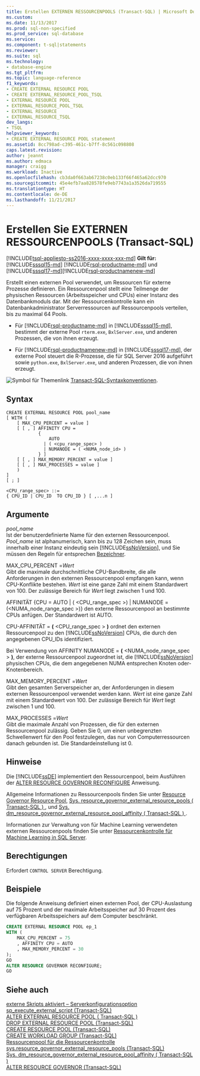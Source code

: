 ```yaml
---
title: Erstellen EXTERNEN RESSOURCENPOOLS (Transact-SQL) | Microsoft Docs
ms.custom: 
ms.date: 11/13/2017
ms.prod: sql-non-specified
ms.prod_service: sql-database
ms.service: 
ms.component: t-sql|statements
ms.reviewer: 
ms.suite: sql
ms.technology:
- database-engine
ms.tgt_pltfrm: 
ms.topic: language-reference
f1_keywords:
- CREATE EXTERNAL RESOURCE POOL
- CREATE EXTERNAL_RESOURCE_POOL_TSQL
- EXTERNAL RESOURCE POOL
- EXTERNAL_RESOURCE_POOL_TSQL
- EXTERNAL RESOURCE
- EXTERNAL_RESOURCE_TSQL
dev_langs:
- TSQL
helpviewer_keywords:
- CREATE EXTERNAL RESOURCE POOL statement
ms.assetid: 8cc798ad-c395-461c-b7ff-8c561c098808
caps.latest.revision: 
author: jeannt
ms.author: edmaca
manager: craigg
ms.workload: Inactive
ms.openlocfilehash: cb3da0f663ab67238c0eb133f66f465a62dcc970
ms.sourcegitcommit: 45e4efb7aa828578fe9eb7743a1a3526da719555
ms.translationtype: HT
ms.contentlocale: de-DE
ms.lasthandoff: 11/21/2017
---
```

# <a name="create-external-resource-pool-transact-sql"></a>Erstellen Sie EXTERNEN RESSOURCENPOOLS (Transact-SQL)
[!INCLUDE[tsql-appliesto-ss2016-xxxx-xxxx-xxx-md](../../includes/tsql-appliesto-ss2016-xxxx-xxxx-xxx-md.md)]
**Gilt für:** [!INCLUDE[sssql15-md](../../includes/sssql15-md.md)] [!INCLUDE[rsql-productname-md](../../includes/rsql-productname-md.md)] und [!INCLUDE[sssql17-md](../../includes/sssql17-md.md)][!INCLUDE[rsql-productnamenew-md](../../includes/rsql-productnamenew-md.md)]

Erstellt einen externen Pool verwendet, um Ressourcen für externe Prozesse definieren. Ein Ressourcenpool stellt eine Teilmenge der physischen Ressourcen (Arbeitsspeicher und CPUs) einer Instanz des Datenbankmoduls dar. Mit der Ressourcenkontrolle kann ein Datenbankadministrator Serverressourcen auf Ressourcenpools verteilen, bis zu maximal 64 Pools.

+ Für [!INCLUDE[rsql-productname-md](../../includes/rsql-productname-md.md)] in [!INCLUDE[sssql15-md](../../includes/sssql15-md.md)], bestimmt der externe Pool `rterm.exe`, `BxlServer.exe`, und anderen Prozessen, die von ihnen erzeugt.

+ Für [!INCLUDE[rsql-productnamenew-md](../../includes/rsql-productnamenew-md.md)] in [!INCLUDE[sssql17-md](../../includes/sssql17-md.md)], der externe Pool steuert die R-Prozesse, die für SQL Server 2016 aufgeführt sowie `python.exe`, `BxlServer.exe`, und anderen Prozessen, die von ihnen erzeugt.

  
 ![Symbol für Themenlink](../../database-engine/configure-windows/media/topic-link.gif "Thema Linksymbol") [Transact-SQL-Syntaxkonventionen](../../t-sql/language-elements/transact-sql-syntax-conventions-transact-sql.md).  
  
## <a name="syntax"></a>Syntax  
  
```  
CREATE EXTERNAL RESOURCE POOL pool_name  
[ WITH (  
    [ MAX_CPU_PERCENT = value ]  
    [ [ , ] AFFINITY CPU =    
            {  
                AUTO   
              | ( <cpu_range_spec> )   
              | NUMANODE = ( <NUMA_node_id> )   
            } ]   
    [ [ , ] MAX_MEMORY_PERCENT = value ]  
    [ [ , ] MAX_PROCESSES = value ]   
    )   
]  
[ ; ]  
  
<CPU_range_spec> ::=    
{ CPU_ID | CPU_ID  TO CPU_ID } [ ,...n ]  
```  
  
## <a name="arguments"></a>Argumente

*pool_name*  
Ist der benutzerdefinierte Name für den externen Ressourcenpool. *Pool_name* ist alphanumerisch, kann bis zu 128 Zeichen sein, muss innerhalb einer Instanz eindeutig sein [!INCLUDE[ssNoVersion](../../includes/ssnoversion-md.md)], und Sie müssen den Regeln für entsprechen [Bezeichner](../../relational-databases/databases/database-identifiers.md).  

MAX_CPU_PERCENT =*Wert*  
Gibt die maximale durchschnittliche CPU-Bandbreite, die alle Anforderungen in den externen Ressourcenpool empfangen kann, wenn CPU-Konflikte bestehen. *Wert* ist eine ganze Zahl mit einem Standardwert von 100. Der zulässige Bereich für *Wert* liegt zwischen 1 und 100.

AFFINITÄT {CPU = AUTO | ( \<CPU_range_spec >) | NUMANODE = (\<NUMA_node_range_spec >)} den externe Ressourcenpool an bestimmte CPUs anfügen. Der Standardwert ist AUTO.

CPU-AFFINITÄT = **(** \<CPU_range_spec > **)** ordnet den externen Ressourcenpool zu den [!INCLUDE[ssNoVersion](../../includes/ssnoversion-md.md)] CPUs, die durch den angegebenen CPU_IDs identifiziert.

Bei Verwendung von AFFINITY NUMANODE = **(** \<NUMA_node_range_spec > **)**, der externe Ressourcenpool zugeordnet ist, die [!INCLUDE[ssNoVersion](../../includes/ssnoversion-md.md)] physischen CPUs, die dem angegebenen NUMA entsprechen Knoten oder-Knotenbereich. 

MAX_MEMORY_PERCENT =*Wert*  
Gibt den gesamten Serverspeicher an, der Anforderungen in diesem externen Ressourcenpool verwendet werden kann. *Wert* ist eine ganze Zahl mit einem Standardwert von 100. Der zulässige Bereich für *Wert* liegt zwischen 1 und 100.

MAX_PROCESSES =*Wert*  
Gibt die maximale Anzahl von Prozessen, die für den externen Ressourcenpool zulässig. Geben Sie 0, um einen unbegrenzten Schwellenwert für den Pool festzulegen, das nur von Computerressourcen danach gebunden ist. Die Standardeinstellung ist 0.

## <a name="remarks"></a>Hinweise

Die [!INCLUDE[ssDE](../../includes/ssde-md.md)] implementiert den Ressourcenpool, beim Ausführen der [ALTER RESOURCE GOVERNOR RECONFIGURE](../../t-sql/statements/alter-resource-governor-transact-sql.md) Anweisung.

 Allgemeine Informationen zu Ressourcenpools finden Sie unter [Resource Governor Resource Pool](../../relational-databases/resource-governor/resource-governor-resource-pool.md), [Sys. resource_governor_external_resource_pools &#40; Transact-SQL &#41; ](../../relational-databases/system-catalog-views/sys-resource-governor-external-resource-pools-transact-sql.md), und [Sys. dm_resource_governor_external_resource_pool_affinity &#40; Transact-SQL &#41; ](../../relational-databases/system-dynamic-management-views/sys-dm-resource-governor-external-resource-pool-affinity-transact-sql.md).

Informationen zur Verwaltung von für Machine Learning verwendeten externen Ressourcenpools finden Sie unter [Ressourcenkontrolle für Machine Learning in SQL Server](../../advanced-analytics/r/resource-governance-for-r-services.md). 

## <a name="permissions"></a>Berechtigungen

Erfordert `CONTROL SERVER` Berechtigung.

## <a name="examples"></a>Beispiele

Die folgende Anweisung definiert einen externen Pool, der CPU-Auslastung auf 75 Prozent und der maximale Arbeitsspeicher auf 30 Prozent des verfügbaren Arbeitsspeichers auf dem Computer beschränkt.

```sql
CREATE EXTERNAL RESOURCE POOL ep_1
WITH (  
    MAX_CPU_PERCENT = 75
    , AFFINITY CPU = AUTO
    , MAX_MEMORY_PERCENT = 30
);
GO
ALTER RESOURCE GOVERNOR RECONFIGURE;
GO
```
  
## <a name="see-also"></a>Siehe auch

 [externe Skripts aktiviert – Serverkonfigurationsoption](../../database-engine/configure-windows/external-scripts-enabled-server-configuration-option.md)   
 [sp_execute_external_script (Transact-SQL)](../../relational-databases/system-stored-procedures/sp-execute-external-script-transact-sql.md)   
 [ALTER EXTERNAL RESOURCE POOL &#40; Transact-SQL &#41;](../../t-sql/statements/alter-external-resource-pool-transact-sql.md)   
 [DROP EXTERNAL RESOURCE POOL &#40;Transact-SQL&#41;](../../t-sql/statements/drop-external-resource-pool-transact-sql.md)   
 [CREATE RESOURCE POOL &#40;Transact-SQL&#41;](../../t-sql/statements/create-resource-pool-transact-sql.md)   
 [CREATE WORKLOAD GROUP &#40;Transact-SQL&#41;](../../t-sql/statements/create-workload-group-transact-sql.md)   
 [Ressourcenpool für die Ressourcenkontrolle](../../relational-databases/resource-governor/resource-governor-resource-pool.md)   
 [sys.resource_governor_external_resource_pools &#40;Transact-SQL&#41;](../../relational-databases/system-catalog-views/sys-resource-governor-external-resource-pools-transact-sql.md)   
 [Sys. dm_resource_governor_external_resource_pool_affinity &#40; Transact-SQL &#41;](../../relational-databases/system-dynamic-management-views/sys-dm-resource-governor-external-resource-pool-affinity-transact-sql.md)   
 [ALTER RESOURCE GOVERNOR &#40;Transact-SQL&#41;](../../t-sql/statements/alter-resource-governor-transact-sql.md) 
